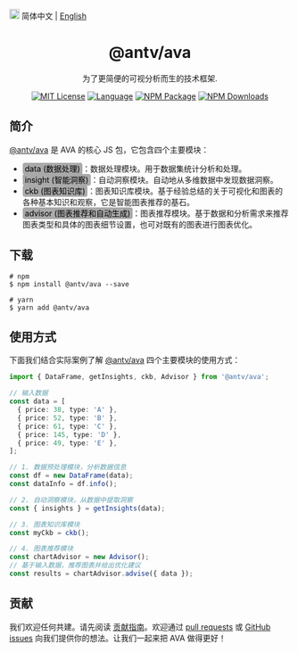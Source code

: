 <img src="https://gw.alipayobjects.com/zos/antfincdn/R8sN%24GNdh6/language.svg" width="18" alt="语言icon" /> 简体中文 | [English](../README.md)

<h1 align="center">
<b>@antv/ava</b>
</h1>

<div align="center">
为了更简便的可视分析而生的技术框架.

[![MIT License](https://img.shields.io/github/license/antvis/ava)](/LICENSE) [![Language](https://img.shields.io/badge/language-typescript-blue.svg)](https://www.typescriptlang.org) [![NPM Package](https://img.shields.io/npm/v/@antv/ava.svg)](https://www.npmjs.com/package/@antv/ava) [![NPM Downloads](http://img.shields.io/npm/dm/@antv/ava.svg)](https://www.npmjs.com/package/@antv/ava) 

</div>

## 简介

[@antv/ava](https://www.npmjs.com/package/@antv/ava) 是 AVA 的核心 JS 包，它包含四个主要模块：

* <span style="background-color:#A9A9A9; padding:2px 4px; border-radius:4px;color: black;">data (数据处理)</span>：数据处理模块。用于数据集统计分析和处理。
* <span style="background-color:#A9A9A9; padding:2px 4px; border-radius:4px;color: black;">insight (智能洞察)</span>：自动洞察模块。自动地从多维数据中发现数据洞察。
* <span style="background-color:#A9A9A9; padding:2px 4px; border-radius:4px;color: black;">ckb (图表知识库)</span>：图表知识库模块。基于经验总结的关于可视化和图表的各种基本知识和观察，它是智能图表推荐的基石。
* <span style="background-color:#A9A9A9; padding:2px 4px; border-radius:4px;color: black;">advisor (图表推荐和自动生成)</span>：图表推荐模块。基于数据和分析需求来推荐图表类型和具体的图表细节设置，也可对既有的图表进行图表优化。


## 下载

```shell
# npm
$ npm install @antv/ava --save

# yarn
$ yarn add @antv/ava
```

## 使用方式

下面我们结合实际案例了解 [@antv/ava](https://www.npmjs.com/package/@antv/ava) 四个主要模块的使用方式：

```ts
import { DataFrame, getInsights, ckb, Advisor } from '@antv/ava';

// 输入数据
const data = [
  { price: 38, type: 'A' },
  { price: 52, type: 'B' },
  { price: 61, type: 'C' },
  { price: 145, type: 'D' },
  { price: 49, type: 'E' },
];

// 1. 数据预处理模块，分析数据信息
const df = new DataFrame(data);
const dataInfo = df.info();

// 2. 自动洞察模块，从数据中提取洞察
const { insights } = getInsights(data);

// 3. 图表知识库模块
const myCkb = ckb();

// 4. 图表推荐模块
const chartAdvisor = new Advisor();
// 基于输入数据，推荐图表并给出优化建议
const results = chartAdvisor.advise({ data });
```

## 贡献

我们欢迎任何共建。请先阅读 [贡献指南](./CONTRIBUTING.zh-CN.md)。欢迎通过 [pull requests](https://github.com/antvis/AVA/pulls) 或 [GitHub issues](https://github.com/antvis/AVA/issues) 向我们提供你的想法。让我们一起来把 AVA 做得更好！
